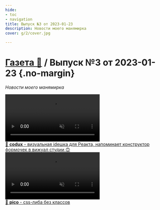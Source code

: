 ```yaml
---
hide:
- toc
- navigation
title: Выпуск №3 от 2023-01-23
description: Новости моего манямирка
cover: g/2/cover.jpg

---
```


# [Газета 📰](../index.md) / Выпуск №3 от 2023-01-23 {.no-margin}

_Новости моего манямирка_

<div class="grid-3-col">

<div class="card">
<video muted  src="codux.mp4" autoplay></video>
<a href="https://www.codux.com/" target="_blank">
<div class="card-text">🔎 <b>codux</b> - визуальная ideшка для Реакта, напоминает конструктор формочек в вижуал студии 🙃</div>
</a>
</div>

<div class="card">
<video muted  src="codux.mp4" autoplay></video>
<a href="https://picocss.com//" target="_blank">
<div class="card-text">🔎 <b>pico</b> - css-либа без классов </div>
</a>
</div>

</div>